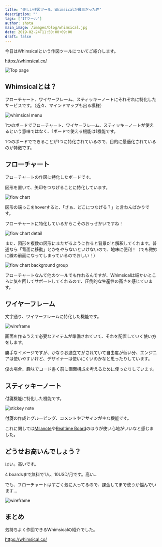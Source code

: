 ```yaml
---
title: "美しい作図ツール、Whimsicalが最高だった件"
description: ""
tags: ['ITツール']
author: shota
main_image: /images/blog/whimsical.jpg
date: 2019-02-24T11:50:00+09:00
draft: false
---
```


今日はWhimsicalという作図ツールについてご紹介します。

https://whimsical.co/

![Top page](/images/blog/whimsical.jpg)

Whimsicalとは？
---

フローチャート、ワイヤーフレーム、スティッキーノートにそれぞれに特化したサービスです。（近々、マインドマップも出る模様）

![whimsical menu](/images/blog/whimsical-menu.jpg)

1つのボードでフローチャート、ワイヤーフレーム、スティッキーノートが使えるという意味ではなく、1ボードで使える機能は1機能です。

1つのボードでできることが1つに特化されているので、目的に最適化されているのが特徴です。

フローチャート
---

フローチャートの作図に特化したボードです。

図形を置いて、矢印をつなげることに特化しています。

![flow chart](/images/blog/whimsical-flowchart.jpg)

図形の端っこをhoverすると、「さぁ、どこにつなげる？」と言わんばかりです。

フローチャートに特化しているからこそのおっせかいですね！

![flow chart detail](/images/blog/whimsical-flowchart-detail.jpg)

また、図形を複数の図形にまたがるように作ると背景だと解釈してくれます。普通なら「背面に移動」とかをやらないといけないので、地味に便利！（でも微妙に線の前面になってしまっているのでおしい！）

![flow chart background group](/images/blog/whimsical-flowchart-bg.jpg)

フローチャートなんて他のツールでも作れるんですが、Whimsicalは細かいところに気を回してサポートしてくれるので、圧倒的な生産性の高さを感じています。

ワイヤーフレーム
---

文字通り、ワイヤーフレームに特化した機能です。

![wireframe](/images/blog/whimsical-wf.jpg)

画面を作るうえで必要なアイテムが準備されていて、それを配置していく使い方をします。

勝手なイメージですが、かなりお膳立てがされていて自由度が低い分、エンジニアは使いやすいけど、デザイナーは使いにくいのかなと思ったりしています。

僕の場合、趣味でコード書く前に画面構成を考えるために使ったりしています。

スティッキーノート
---

付箋機能に特化した機能です。

![stickey note](/images/blog/whimsical-sn.jpg)

付箋の作成とグルーピング、コメントやアサインが主な機能です。

これに関しては[Milanote](https://app.milanote.com/)や[Realtime Board](https://realtimeboard.com/)のほうが使い心地がいいなと感じました。

どうせお高いんでしょう？
---

はい。高いです。

4 boardsまで無料で1人、10USD/月です。高い...

でも、フローチャートはすごく気に入ってるので、課金してまで使うか悩んでいます...

![wireframe](/images/blog/whimsical-pricing.jpg)

まとめ
---

気持ちよく作図できるWhimsicalの紹介でした。

https://whimsical.co/
